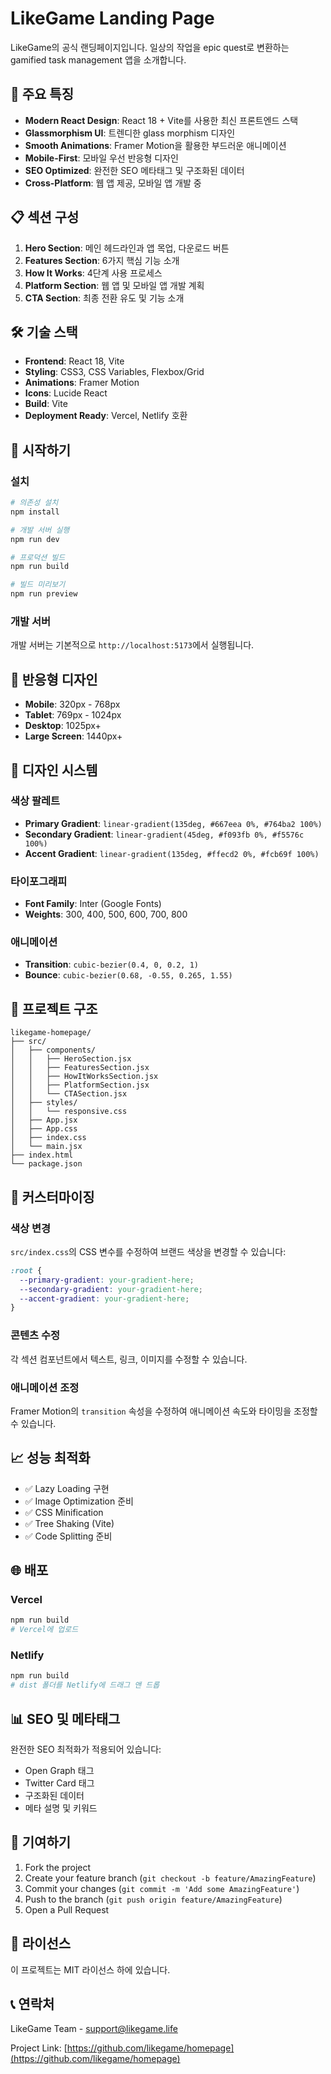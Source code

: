 # LikeGame Landing Page

LikeGame의 공식 랜딩페이지입니다. 일상의 작업을 epic quest로 변환하는 gamified task management 앱을 소개합니다.

## 🚀 주요 특징

- **Modern React Design**: React 18 + Vite를 사용한 최신 프론트엔드 스택
- **Glassmorphism UI**: 트렌디한 glass morphism 디자인
- **Smooth Animations**: Framer Motion을 활용한 부드러운 애니메이션
- **Mobile-First**: 모바일 우선 반응형 디자인
- **SEO Optimized**: 완전한 SEO 메타태그 및 구조화된 데이터
- **Cross-Platform**: 웹 앱 제공, 모바일 앱 개발 중

## 📋 섹션 구성

1. **Hero Section**: 메인 헤드라인과 앱 목업, 다운로드 버튼
2. **Features Section**: 6가지 핵심 기능 소개
3. **How It Works**: 4단계 사용 프로세스
4. **Platform Section**: 웹 앱 및 모바일 앱 개발 계획
5. **CTA Section**: 최종 전환 유도 및 기능 소개

## 🛠️ 기술 스택

- **Frontend**: React 18, Vite
- **Styling**: CSS3, CSS Variables, Flexbox/Grid
- **Animations**: Framer Motion
- **Icons**: Lucide React
- **Build**: Vite
- **Deployment Ready**: Vercel, Netlify 호환

## 🚀 시작하기

### 설치

```bash
# 의존성 설치
npm install

# 개발 서버 실행
npm run dev

# 프로덕션 빌드
npm run build

# 빌드 미리보기
npm run preview
```

### 개발 서버

개발 서버는 기본적으로 `http://localhost:5173`에서 실행됩니다.

## 📱 반응형 디자인

- **Mobile**: 320px - 768px
- **Tablet**: 769px - 1024px  
- **Desktop**: 1025px+
- **Large Screen**: 1440px+

## 🎨 디자인 시스템

### 색상 팔레트
- **Primary Gradient**: `linear-gradient(135deg, #667eea 0%, #764ba2 100%)`
- **Secondary Gradient**: `linear-gradient(45deg, #f093fb 0%, #f5576c 100%)`
- **Accent Gradient**: `linear-gradient(135deg, #ffecd2 0%, #fcb69f 100%)`

### 타이포그래피
- **Font Family**: Inter (Google Fonts)
- **Weights**: 300, 400, 500, 600, 700, 800

### 애니메이션
- **Transition**: `cubic-bezier(0.4, 0, 0.2, 1)`
- **Bounce**: `cubic-bezier(0.68, -0.55, 0.265, 1.55)`

## 📂 프로젝트 구조

```
likegame-homepage/
├── src/
│   ├── components/
│   │   ├── HeroSection.jsx
│   │   ├── FeaturesSection.jsx
│   │   ├── HowItWorksSection.jsx
│   │   ├── PlatformSection.jsx
│   │   └── CTASection.jsx
│   ├── styles/
│   │   └── responsive.css
│   ├── App.jsx
│   ├── App.css
│   ├── index.css
│   └── main.jsx
├── index.html
└── package.json
```

## 🔧 커스터마이징

### 색상 변경
`src/index.css`의 CSS 변수를 수정하여 브랜드 색상을 변경할 수 있습니다:

```css
:root {
  --primary-gradient: your-gradient-here;
  --secondary-gradient: your-gradient-here;
  --accent-gradient: your-gradient-here;
}
```

### 콘텐츠 수정
각 섹션 컴포넌트에서 텍스트, 링크, 이미지를 수정할 수 있습니다.

### 애니메이션 조정
Framer Motion의 `transition` 속성을 수정하여 애니메이션 속도와 타이밍을 조정할 수 있습니다.

## 📈 성능 최적화

- ✅ Lazy Loading 구현
- ✅ Image Optimization 준비
- ✅ CSS Minification
- ✅ Tree Shaking (Vite)
- ✅ Code Splitting 준비

## 🌐 배포

### Vercel
```bash
npm run build
# Vercel에 업로드
```

### Netlify
```bash
npm run build
# dist 폴더를 Netlify에 드래그 앤 드롭
```

## 📊 SEO 및 메타태그

완전한 SEO 최적화가 적용되어 있습니다:
- Open Graph 태그
- Twitter Card 태그
- 구조화된 데이터
- 메타 설명 및 키워드

## 🤝 기여하기

1. Fork the project
2. Create your feature branch (`git checkout -b feature/AmazingFeature`)
3. Commit your changes (`git commit -m 'Add some AmazingFeature'`)
4. Push to the branch (`git push origin feature/AmazingFeature`)
5. Open a Pull Request

## 📄 라이선스

이 프로젝트는 MIT 라이선스 하에 있습니다.

## 📞 연락처

LikeGame Team - support@likegame.life

Project Link: [https://github.com/likegame/homepage](https://github.com/likegame/homepage)